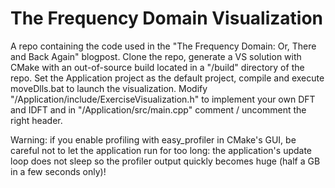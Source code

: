 # The Frequency Domain Visualization

A repo containing the code used in the "The Frequency Domain: Or, There and Back Again" blogpost.
Clone the repo, generate a VS solution with CMake with an out-of-source build located in a "/build" directory of the repo.
Set the Application project as the default project, compile and execute moveDlls.bat to launch the visualization.
Modify "/Application/include/ExerciseVisualization.h" to implement your own DFT and IDFT and in "/Application/src/main.cpp" comment / uncomment the right header.

Warning: if you enable profiling with easy_profiler in CMake's GUI, be careful not to let the application run for too long: the application's update loop does not sleep so the profiler output quickly becomes huge (half a GB in a few seconds only)!